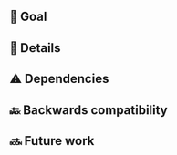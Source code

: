 ## :dart: Goal

## :memo: Details

## :warning: Dependencies

## :back: Backwards compatibility

## :soon: Future work

